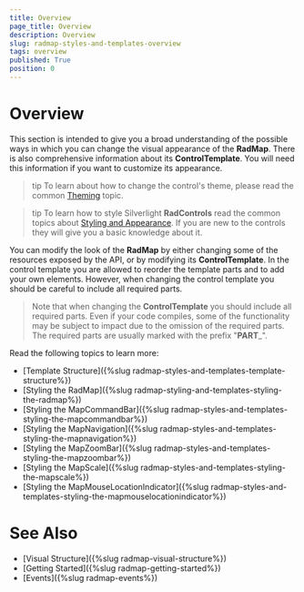 ```yaml
---
title: Overview
page_title: Overview
description: Overview
slug: radmap-styles-and-templates-overview
tags: overview
published: True
position: 0
---
```


# Overview

This section is intended to give you a broad understanding of the possible ways in which you can change the visual appearance of the __RadMap__. There is also comprehensive information about its __ControlTemplate__. You will need this information if you want to customize its appearance.

>tip To learn about how to change the control's theme, please read the common [Theming](http://www.telerik.com/help/silverlight/common-styling-apperance-setting-theme.html) topic.

>tip To learn how to style Silverlight __RadControls__ read the common topics about [Styling and Appearance](http://www.telerik.com/help/silverlight/common-styling-appearance-edit-control-templates-blend.html). If you are new to the controls they will give you a basic knowledge about it.

You can modify the look of the __RadMap__ by either changing some of the resources exposed by the API, or by modifying its __ControlTemplate__. In the control template you are allowed to reorder the template parts and to add your own elements. However, when changing the control template you should be careful to include all required parts.

>Note that when changing the __ControlTemplate__ you should include all required parts. Even if your code compiles, some of the functionality may be subject to impact due to the omission of the required parts. The required parts are usually marked with the prefix "__PART___".

Read the following topics to learn more:
* [Template Structure]({%slug radmap-styles-and-templates-template-structure%})
* [Styling the RadMap]({%slug radmap-styling-and-templates-styling-the-radmap%})
* [Styling the MapCommandBar]({%slug radmap-styles-and-templates-styling-the-mapcommandbar%})
* [Styling the MapNavigation]({%slug radmap-styles-and-templates-styling-the-mapnavigation%})
* [Styling the MapZoomBar]({%slug radmap-styles-and-templates-styling-the-mapzoombar%})
* [Styling the MapScale]({%slug radmap-styles-and-templates-styling-the-mapscale%})
* [Styling the MapMouseLocationIndicator]({%slug radmap-styles-and-templates-styling-the-mapmouselocationindicator%})

# See Also
 * [Visual Structure]({%slug radmap-visual-structure%})
 * [Getting Started]({%slug radmap-getting-started%})
 * [Events]({%slug radmap-events%})